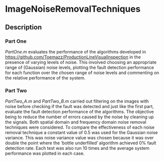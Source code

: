 # ImageNoiseRemovalTechniques

## Description

### Part One
_PartOne.m_ evaluates the performance of the algorithms developed in https://github.com/Toemazz/ProductionLineVisualInspection in the presence of varying levels of noise. This involved choosing an appropriate range of (Gaussian) noise levels, plotting the fault detection performance for each function over the chosen range of noise levels and commenting on the relative performance of the system.

### Part Two
_PartTwo_A.m_ and _PartTwo_B.m_ carried out filtering on the images with noise before checking if the fault was detected and just like the first part, evaluate the fault detection performance of the algorithms. The objective being to reduce the number of errors caused by the noise by cleaning up the signals. Both spatial domain and frequency domain noise removal techniques were considered.
To compare the effectiveness of each noise removal technique a constant value of 0.5 was used for the Gaussian noise variance. This was noise variance value was chosen because it was over double the point where the ‘bottle underfilled’ algorithm achieved 0% fault detection rate. Each test was also run 10 times and the average system performance was plotted in each case.
